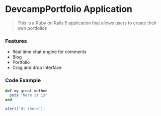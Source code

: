 # DevcampPortfolio Application

> This is a Ruby on Rails 5 application that allows users to create their own portfolios

### Features 

- Real time chat engine for comments
- Blog
- Portfolio
- Drag and drop interface

### Code Example

```ruby
def my_great_method
  puts "here it is"
end
```

```javascript
alert('Hi there');
```
